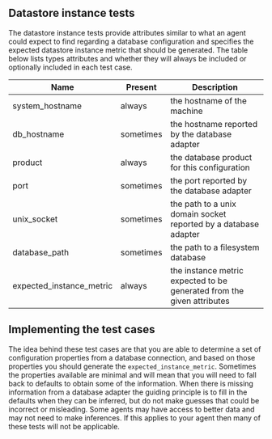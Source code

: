 ## Datastore instance tests

The datastore instance tests provide attributes similar to what an agent could expect to find regarding a database configuration and specifies the expected datastore instance metric that should be generated. The table below lists types attributes and whether they will always be included or optionally included in each test case.

| Name | Present | Description |
|---|---|---|
| system_hostname | always | the hostname of the machine |
| db_hostname | sometimes | the hostname reported by the database adapter |
| product | always | the database product for this configuration
| port | sometimes | the port reported by the database adapter |
| unix_socket | sometimes |the path to a unix domain socket reported by a database adapter |
| database_path | sometimes |the path to a filesystem database |
| expected\_instance\_metric | always | the instance metric expected to be generated from the given attributes |

## Implementing the test cases
The idea behind these test cases are that you are able to determine a set of configuration properties from a database connection, and based on those properties you should generate the `expected_instance_metric`. Sometimes the properties available are minimal and will mean that you will need to fall back to defaults to obtain some of the information. When there is missing information from a database adapter the guiding principle is to fill in the defaults when they can be inferred, but do not make guesses that could be incorrect or misleading. Some agents may have access to better data and may not need to make inferences. If this applies to your agent then many of these tests will not be applicable.
